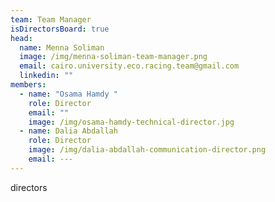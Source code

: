 ```yaml
---
team: Team Manager
isDirectorsBoard: true
head:
  name: Menna Soliman
  image: /img/menna-soliman-team-manager.png
  email: cairo.university.eco.racing.team@gmail.com
  linkedin: ""
members:
  - name: "Osama Hamdy "
    role: Director
    email: ""
    image: /img/osama-hamdy-technical-director.jpg
  - name: Dalia Abdallah
    role: Director
    image: /img/dalia-abdallah-communication-director.png
    email: ---
---
```

directors